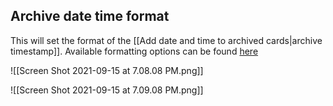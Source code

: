 ## Archive date time format

This will set the format of the [[Add date and time to archived cards|archive timestamp]]. Available formatting options can be found [here](https://momentjs.com/docs/#/displaying/format/)

![[Screen Shot 2021-09-15 at 7.08.08 PM.png]]

![[Screen Shot 2021-09-15 at 7.09.08 PM.png]]